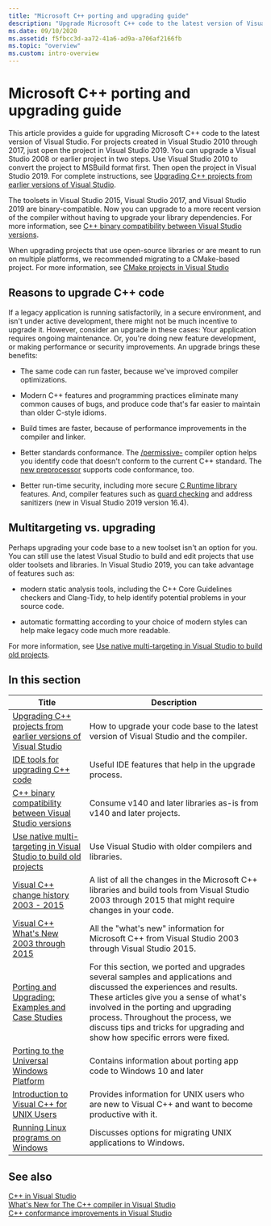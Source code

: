 ```yaml
---
title: "Microsoft C++ porting and upgrading guide"
description: "Upgrade Microsoft C++ code to the latest version of Visual Studio."
ms.date: 09/10/2020
ms.assetid: f5fbcc3d-aa72-41a6-ad9a-a706af2166fb
ms.topic: "overview"
ms.custom: intro-overview
---
```

# Microsoft C++ porting and upgrading guide

This article provides a guide for upgrading Microsoft C++ code to the latest version of Visual Studio. For projects created in Visual Studio 2010 through 2017, just open the project in Visual Studio 2019. You can upgrade a Visual Studio 2008 or earlier project in two steps. Use Visual Studio 2010 to convert the project to MSBuild format first. Then open the project in Visual Studio 2019. For complete instructions, see [Upgrading C++ projects from earlier versions of Visual Studio](upgrading-projects-from-earlier-versions-of-visual-cpp.md).

The toolsets in Visual Studio 2015, Visual Studio 2017, and Visual Studio 2019 are binary-compatible. Now you can upgrade to a more recent version of the compiler without having to upgrade your library dependencies. For more information, see [C++ binary compatibility between Visual Studio versions](binary-compat-2015-2017.md).

When upgrading projects that use open-source libraries or are meant to run on multiple platforms, we recommended migrating to a CMake-based project. For more information, see [CMake projects in Visual Studio](../build/cmake-projects-in-visual-studio.md)

## Reasons to upgrade C++ code

If a legacy application is running satisfactorily, in a secure environment, and isn't under active development, there might not be much incentive to upgrade it. However, consider an upgrade in these cases: Your application requires ongoing maintenance. Or, you're doing new feature development, or making performance or security improvements. An upgrade brings these benefits:

- The same code can run faster, because we've improved compiler optimizations.

- Modern C++ features and programming practices eliminate many common causes of bugs, and produce code that's far easier to maintain than older C-style idioms.

- Build times are faster, because of performance improvements in the compiler and linker.

- Better standards conformance. The [/permissive-](../build/reference/permissive-standards-conformance.md) compiler option helps you identify code that doesn't conform to the current C++ standard. The [new preprocessor](../preprocessor/preprocessor-experimental-overview.md) supports code conformance, too.

- Better run-time security, including more secure [C Runtime library](../c-runtime-library/security-features-in-the-crt.md) features. And, compiler features such as [guard checking](../build/reference/guard-enable-guard-checks.md) and address sanitizers (new in Visual Studio 2019 version 16.4).

## Multitargeting vs. upgrading

Perhaps upgrading your code base to a new toolset isn't an option for you. You can still use the latest Visual Studio to build and edit projects that use older toolsets and libraries. In Visual Studio 2019, you can take advantage of features such as:

- modern static analysis tools, including the C++ Core Guidelines checkers and Clang-Tidy, to help identify potential problems in your source code.

- automatic formatting according to your choice of modern styles can help make legacy code much more readable.

For more information, see [Use native multi-targeting in Visual Studio to build old projects](use-native-multi-targeting.md).

## In this section

| Title | Description |
|--|--|
| [Upgrading C++ projects from earlier versions of Visual Studio](upgrading-projects-from-earlier-versions-of-visual-cpp.md) | How to upgrade your code base to the latest version of Visual Studio and the compiler. |
| [IDE tools for upgrading C++ code](ide-tools-for-upgrading-code.md) | Useful IDE features that help in the upgrade process. |
| [C++ binary compatibility between Visual Studio versions](binary-compat-2015-2017.md) | Consume v140 and later libraries as-is from v140 and later projects. |
| [Use native multi-targeting in Visual Studio to build old projects](use-native-multi-targeting.md) | Use Visual Studio with older compilers and libraries. |
| [Visual C++ change history 2003 - 2015](visual-cpp-change-history-2003-2015.md) | A list of all the changes in the Microsoft C++ libraries and build tools from Visual Studio 2003 through 2015 that might require changes in your code. |
| [Visual C++ What's New 2003 through 2015](visual-cpp-what-s-new-2003-through-2015.md) | All the "what's new" information for Microsoft C++ from Visual Studio 2003 through Visual Studio 2015. |
| [Porting and Upgrading: Examples and Case Studies](porting-and-upgrading-examples-and-case-studies.md) | For this section, we ported and upgrades several samples and applications and discussed the experiences and results. These articles give you a sense of what's involved in the porting and upgrading process. Throughout the process, we discuss tips and tricks for upgrading and show how specific errors were fixed. |
| [Porting to the Universal Windows Platform](porting-to-the-universal-windows-platform-cpp.md) | Contains information about porting app code to Windows 10 and later |
| [Introduction to Visual C++ for UNIX Users](introduction-to-visual-cpp-for-unix-users.md) | Provides information for UNIX users who are new to Visual C++ and want to become productive with it. |
| [Running Linux programs on Windows](porting-from-unix-to-win32.md) | Discusses options for migrating UNIX applications to Windows. |

## See also

[C++ in Visual Studio](../overview/visual-cpp-in-visual-studio.md)<br/>
[What's New for The C++ compiler in Visual Studio](../overview/what-s-new-for-visual-cpp-in-visual-studio.md)<br/>
[C++ conformance improvements in Visual Studio](../overview/cpp-conformance-improvements.md)<br/>
